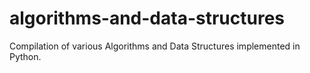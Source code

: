 # algorithms-and-data-structures
Compilation of various Algorithms and Data Structures implemented in Python.
